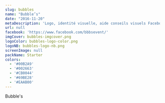 ```yaml
---
slug: bubbles
name: "Bubble’s"
date: "2016-11-20"
metaDescription: 'Logo, identité visuelle, aide conseils visuels Facebook,…'
url: null
facebook: 'https://www.facebook.com/bbbsevent/'
imgCover: bubbles-imgcover.png
logoColor: bubbles-logo-color.png
logoNB: bubbles-logo-nb.png
screenImage: null
packName: Starter
colors:
  - '#00B2A9'
  - '#002663'
  - '#CB0044'
  - '#69BE28'
  - '#EAAB00'
---
```


Bubble's
